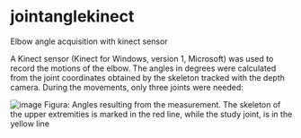 # jointanglekinect
Elbow angle acquisition with kinect sensor

A Kinect sensor (Kinect for Windows, version 1, Microsoft) was used to
record the motions of the elbow. The angles in degrees were calculated from the
joint coordinates obtained by the skeleton tracked with the depth camera. During
the movements, only three joints were needed:

![image](https://user-images.githubusercontent.com/93672385/234713900-9e4cb409-dce9-4d10-83ff-cf98141d6773.png)
Figura: Angles resulting from the measurement. The skeleton of the upper extremities is
marked in the red line, while the study joint, is in the yellow line


